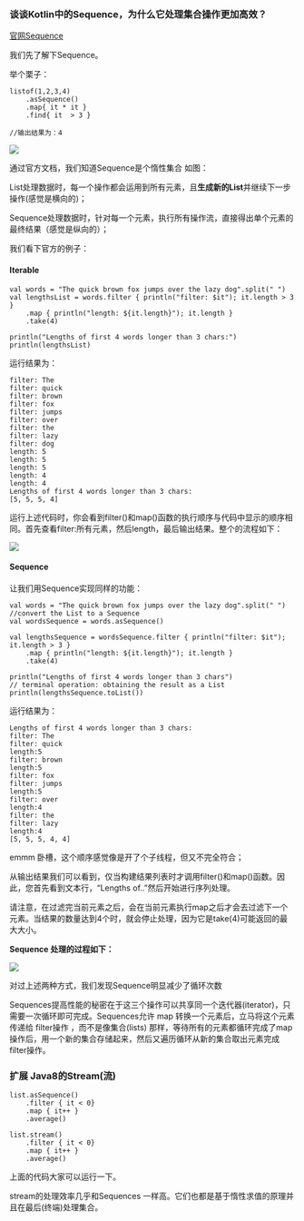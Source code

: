 ### 谈谈Kotlin中的Sequence，为什么它处理集合操作更加高效？

[官网Sequence](https://kotlinlang.org/docs/reference/sequences.html#sequences)

我们先了解下Sequence。

举个栗子：

```
listof(1,2,3,4)
	.asSequence()
	.map{ it * it }
	.find{ it  > 3 }
	
//输出结果为：4
```

![](https://note.youdao.com/yws/api/personal/file/WEBa485adfb8b48365f30660172f679c6d1?method=download&shareKey=cd048ce9c4bf29da1b3805511cec9d0a)

通过官方文档，我们知道Sequence是个惰性集合
如图：

List处理数据时，每一个操作都会运用到所有元素，且**生成新的List**并继续下一步操作(感觉是横向的)；

Sequence处理数据时，针对每一个元素，执行所有操作流，直接得出单个元素的最终结果（感觉是纵向的）；

我们看下官方的例子：

#### Iterable
```
val words = "The quick brown fox jumps over the lazy dog".split(" ")
val lengthsList = words.filter { println("filter: $it"); it.length > 3 }
    .map { println("length: ${it.length}"); it.length }
    .take(4)

println("Lengths of first 4 words longer than 3 chars:")
println(lengthsList)

```
运行结果为：

```
filter: The
filter: quick
filter: brown
filter: fox
filter: jumps
filter: over
filter: the
filter: lazy
filter: dog
length: 5
length: 5
length: 5
length: 4
length: 4
Lengths of first 4 words longer than 3 chars:
[5, 5, 5, 4]
```
运行上述代码时，你会看到filter()和map()函数的执行顺序与代码中显示的顺序相同。首先查看filter:所有元素，然后length，最后输出结果。整个的流程如下：

![](https://kotlinlang.org/assets/images/reference/sequences/list-processing.png)

#### Sequence
让我们用Sequence实现同样的功能：

```
val words = "The quick brown fox jumps over the lazy dog".split(" ")
//convert the List to a Sequence
val wordsSequence = words.asSequence()

val lengthsSequence = wordsSequence.filter { println("filter: $it"); it.length > 3 }
    .map { println("length: ${it.length}"); it.length }
    .take(4)

println("Lengths of first 4 words longer than 3 chars")
// terminal operation: obtaining the result as a List
println(lengthsSequence.toList())

```

运行结果为：

```
Lengths of first 4 words longer than 3 chars:
filter: The
filter: quick
length:5
filter: brown
length:5
filter: fox
filter: jumps
length:5
filter: over
length:4
filter: the
filter: lazy
length:4
[5, 5, 5, 4, 4]

```

emmm  卧槽，这个顺序感觉像是开了个子线程，但又不完全符合；

从输出结果我们可以看到，仅当构建结果列表时才调用filter()和map()函数。因此，您首先看到文本行，“Lengths of..”然后开始进行序列处理。

请注意，在过滤完当前元素之后，会在当前元素执行map之后才会去过滤下一个元素。当结果的数量达到4个时，就会停止处理，因为它是take(4)可能返回的最大大小。

**Sequence 处理的过程如下：**

![](https://kotlinlang.org/assets/images/reference/sequences/sequence-processing.png)


对过上述两种方式，我们发现Sequence明显减少了循环次数

Sequences提高性能的秘密在于这三个操作可以共享同一个迭代器(iterator)，只需要一次循环即可完成。Sequences允许 map 转换一个元素后，立马将这个元素传递给 filter操作 ，而不是像集合(lists) 那样，等待所有的元素都循环完成了map操作后，用一个新的集合存储起来，然后又遍历循环从新的集合取出元素完成filter操作。

### 扩展  Java8的Stream(流)

```
list.asSequence()
    .filter { it < 0}
    .map { it++ }
    .average()

list.stream()
    .filter { it < 0}
    .map { it++ }
    .average()

```

上面的代码大家可以运行一下。

stream的处理效率几乎和Sequences 一样高。它们也都是基于惰性求值的原理并且在最后(终端)处理集合。

